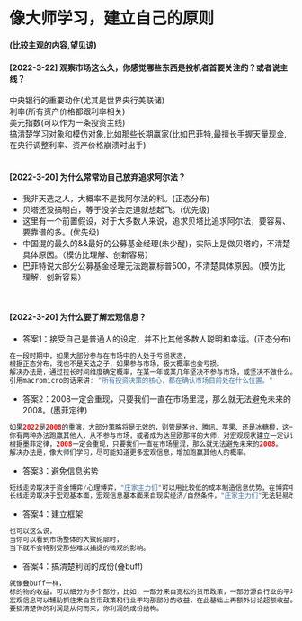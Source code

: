 # 像大师学习，建立自己的原则
**(比较主观的内容,望见谅)**
<br>

#### [2022-3-22] 观察市场这么久，你感觉哪些东西是投机者首要关注的？或者说主线？
中央银行的重要动作(尤其是世界央行美联储)  
利率(所有资产价格都跟利率相关)  
美元指数(可以作为一条投资主线)  
搞清楚学习对象和模仿对象,比如那些长期赢家(比如巴菲特,最擅长手握天量现金,在央行调整利率、资产价格崩溃时出手)  
<br>

#### [2022-3-20] 为什么常常劝自己放弃追求阿尔法？
- 我非天选之人，大概率不是找阿尔法的料。(正态分布)
- 贝塔还没搞明白，等于没学会走道就想起飞。(优先级)
- 这里有一个前置假设，对于大多数人来说，追求贝塔比追求阿尔法，要容易、要靠谱的多。(优先级)
- 中国混的最久的&&最好的公募基金经理(朱少醒)，实际上是做贝塔的，不清楚具体原因。（模仿比理解、创新容易）
- 巴菲特说大部分公募基金经理无法跑赢标普500，不清楚具体原因。（模仿比理解、创新容易）
<br>

#### [2022-3-20] 为什么要了解宏观信息？
- 答案1：接受自己是普通人的设定，并不比其他多数人聪明和幸运。(正态分布)
```java
在一段时期中，如果大部分参与在市场中的人处于亏损状态，
根据正态分布，我也不是天选之子，如果参与市场，极大概率也会亏损。
解决办法是，通过拉长时间维度确定概率，在某一年或某几年坚决不参与市场，或坚决不做什么。
引用macromicro的话来讲: "所有投资决策的核心，都在确认市场目前处在什么位置。"
```

- 答案2：2008一定会重现，只要我们一直在市场里混，那么就无法避免未来的2008。(墨菲定律)
```java
如果2022是2008的重演，大部分策略将是无效的，别管是茅台、腾讯、苹果、还是冰糖橙，这一年注定只会亏损。
你有两种办法跑赢其他人，从不参与市场，或者成为达里欧那样的大师，对宏观现状建立一定认识。
根据墨菲定律，2008一定会重现，只要我们一直在市场里混，那么就无法避免未来的2008。
解决办法是，像大师们学习，尽可能知道更多宏观信息，增加跑赢其他人的概率。
```

- 答案3：避免信息劣势
```java
短线走势取决于资金博弈/心理博弈，"庄家主力们"可以用比较低的成本制造信息优势，在博弈中获胜。
长线走势取决于宏观基本面，宏观信息基本面来自现实经济/自然条件，"庄家主力们"无法轻易改变，大家没有很大的信息差。
```

- 答案4：建立框架
```java
也可以这么说，  
当你可以看到市场整体的大致轮廓时，  
当下就不会特别受那些难以捕捉的微观的影响。  
```

- 答案4：搞清楚利润的成份(叠buff)
```java
就像叠buff一样，
标的物的收益，可以细分为多个部分，比如，一部分来自宽松的货币政策，一部分源自行业的平均收益，一部分源自自身的超额收益。
宏观信息可以辅助抓住来自货币政策和行业平均那部分的收益，在此基础上再额外讨论超额收益。
要搞清楚你的利润是从何而来，你利润的成份结构。
```
<br>